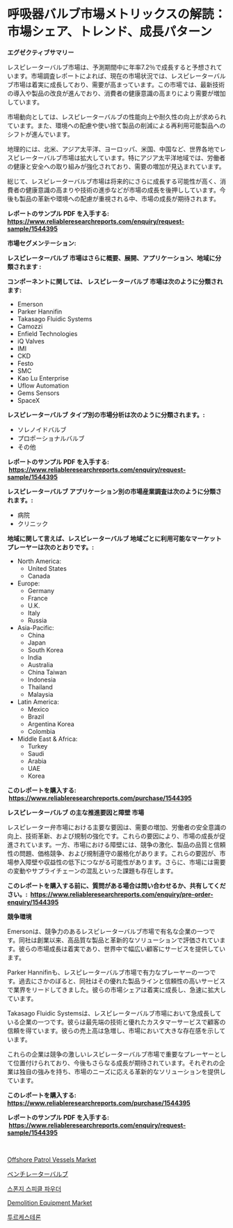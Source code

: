 <p><h1>呼吸器バルブ市場メトリックスの解読：市場シェア、トレンド、成長パターン</h1></p><p><strong>エグゼクティブサマリー</strong></p>
<p><p>レスピレーターバルブ市場は、予測期間中に年率7.2％で成長すると予想されています。市場調査レポートによれば、現在の市場状況では、レスピレーターバルブ市場は着実に成長しており、需要が高まっています。この市場では、最新技術の導入や製品の改良が進んでおり、消費者の健康意識の高まりにより需要が増加しています。</p><p>市場動向としては、レスピレーターバルブの性能向上や耐久性の向上が求められています。また、環境への配慮や使い捨て製品の削減による再利用可能製品へのシフトが進んでいます。</p><p>地理的には、北米、アジア太平洋、ヨーロッパ、米国、中国など、世界各地でレスピレーターバルブ市場は拡大しています。特にアジア太平洋地域では、労働者の健康と安全への取り組みが強化されており、需要の増加が見込まれています。</p><p>総じて、レスピレーターバルブ市場は将来的にさらに成長する可能性が高く、消費者の健康意識の高まりや技術の進歩などが市場の成長を後押ししています。今後も製品の革新や環境への配慮が重視される中、市場の成長が期待されます。</p></p>
<p><strong>レポートのサンプル PDF を入手する: <a href="https://www.reliableresearchreports.com/enquiry/request-sample/1544395">https://www.reliableresearchreports.com/enquiry/request-sample/1544395</a></strong></p>
<p><strong>市場セグメンテーション:</strong></p>
<p><strong> レスピレーターバルブ 市場はさらに概要、展開、アプリケーション、地域に分類されます :</strong></p>
<p><strong>コンポーネントに関しては、 レスピレーターバルブ 市場は次のように分類されます: &nbsp;</strong></p>
<p><ul><li>Emerson</li><li>Parker Hannifin</li><li>Takasago Fluidic Systems</li><li>Camozzi</li><li>Enfield Technologies</li><li>iQ Valves</li><li>IMI</li><li>CKD</li><li>Festo</li><li>SMC</li><li>Kao Lu Enterprise</li><li>Uflow Automation</li><li>Gems Sensors</li><li>SpaceX</li></ul></p>
<p><strong> レスピレーターバルブ タイプ別の市場分析は次のように分類されます。:</strong></p>
<p><ul><li>ソレノイドバルブ</li><li>プロポーショナルバルブ</li><li>その他</li></ul></p>
<p><strong>レポートのサンプル PDF を入手する: &nbsp;<a href="https://www.reliableresearchreports.com/enquiry/request-sample/1544395">https://www.reliableresearchreports.com/enquiry/request-sample/1544395</a></strong></p>
<p><strong> レスピレーターバルブ アプリケーション別の市場産業調査は次のように分類されます。:</strong></p>
<p><ul><li>病院</li><li>クリニック</li></ul></p>
<p><strong>地域に関して言えば、レスピレーターバルブ 地域ごとに利用可能なマーケットプレーヤーは次のとおりです。:</strong></p>
<p><ul>
    <li>
        North America:
        <ul>
            <li>United States</li>
            <li>Canada</li>
        </ul>
    </li>
    <li>
        Europe:
        <ul>
            <li>Germany</li>
            <li>France</li>
            <li>U.K.</li>
            <li>Italy</li>
            <li>Russia</li>
        </ul>
    </li>
    <li>
        Asia-Pacific:
        <ul>
            <li>China</li>
            <li>Japan</li>
            <li>South Korea</li>
            <li>India</li>
            <li>Australia</li>
            <li>China Taiwan</li>
            <li>Indonesia</li>
            <li>Thailand</li>
            <li>Malaysia</li>
        </ul>
    </li>
    <li>
        Latin America:
        <ul>
            <li>Mexico</li>
            <li>Brazil</li>
            <li>Argentina Korea</li>
            <li>Colombia</li>
        </ul>
    </li>
    <li>
        Middle East & Africa:
        <ul>
            <li>Turkey</li>
            <li>Saudi</li>
            <li>Arabia</li>
            <li>UAE</li>
            <li>Korea</li>
        </ul>
    </li>
    </ul></p>
<p><strong>このレポートを購入する: &nbsp;<a href="https://www.reliableresearchreports.com/purchase/1544395">https://www.reliableresearchreports.com/purchase/1544395</a></strong></p>
<p><strong>レスピレーターバルブ の主な推進要因と障壁 市場</strong></p>
<p><p>レスピレーター弁市場における主要な要因は、需要の増加、労働者の安全意識の向上、技術革新、および規制の強化です。これらの要因により、市場の成長が促進されています。一方、市場における障壁には、競争の激化、製品の品質と信頼性の問題、価格競争、および規制遵守の厳格化があります。これらの要因が、市場参入障壁や収益性の低下につながる可能性があります。さらに、市場には需要の変動やサプライチェーンの混乱といった課題も存在します。</p></p>
<p><strong>このレポートを購入する前に、質問がある場合は問い合わせるか、共有してください。:&nbsp; <a href="https://www.reliableresearchreports.com/enquiry/pre-order-enquiry/1544395">https://www.reliableresearchreports.com/enquiry/pre-order-enquiry/1544395</a></strong></p>
<p><strong>競争環境</strong></p>
<p><p>Emersonは、競争力のあるレスピレーターバルブ市場で有名な企業の一つです。同社は創業以来、高品質な製品と革新的なソリューションで評価されています。彼らの市場成長は着実であり、世界中で幅広い顧客にサービスを提供しています。</p><p>Parker Hannifinも、レスピレーターバルブ市場で有力なプレーヤーの一つです。過去にさかのぼると、同社はその優れた製品ラインと信頼性の高いサービスで業界をリードしてきました。彼らの市場シェアは着実に成長し、急速に拡大しています。</p><p>Takasago Fluidic Systemsは、レスピレーターバルブ市場において急成長している企業の一つです。彼らは最先端の技術と優れたカスタマーサービスで顧客の信頼を得ています。彼らの売上高は急増し、市場において大きな存在感を示しています。</p><p>これらの企業は競争の激しいレスピレーターバルブ市場で重要なプレーヤーとして位置付けられており、今後もさらなる成長が期待されています。それぞれの企業は独自の強みを持ち、市場のニーズに応える革新的なソリューションを提供しています。</p></p>
<p><strong>このレポートを購入する: &nbsp; <a href="https://www.reliableresearchreports.com/purchase/1544395">https://www.reliableresearchreports.com/purchase/1544395</a></strong></p>
<p><strong>レポートのサンプル PDF を入手する: &nbsp;<a href="https://www.reliableresearchreports.com/enquiry/request-sample/1544395">https://www.reliableresearchreports.com/enquiry/request-sample/1544395</a></strong><strong></strong></p>
<p>&nbsp;</p>
<p><p><a href="https://issuu.com/reportprime-2/docs/offshore-patrol-vessels-market-size-2030.pptx">Offshore Patrol Vessels Market</a></p><p><a href="https://github.com/AaronVargas43/Market-Research-Report-List-1/blob/main/696825913551.md">ベンチレーターバルブ</a></p><p><a href="https://github.com/Howaoole34545/Market-Research-Report-List-1/blob/main/920722012389.md">스폰지 스피클 파우더</a></p><p><a href="https://view.publitas.com/reportprime-1/demolition-equipment-market-research-report-reveals-the-latest-trends-and-opportunities-of-this-market-for-period-from-2024-2031/">Demolition Equipment Market</a></p><p><a href="https://github.com/vs2869dizt0/Market-Research-Report-List-1/blob/main/890626812388.md">투르케스테론</a></p></p>